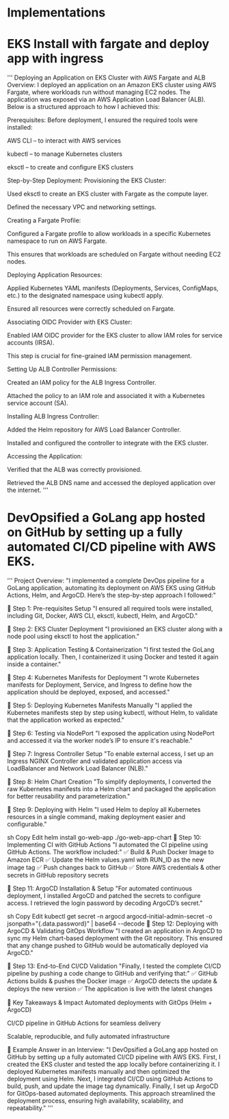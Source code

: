 # Implementations
EKS Install with fargate and deploy app with ingress
====================================================
'''
Deploying an Application on EKS Cluster with AWS Fargate and ALB
Overview:
I deployed an application on an Amazon EKS cluster using AWS Fargate, where workloads run without managing EC2 nodes. The application was exposed via an AWS Application Load Balancer (ALB). Below is a structured approach to how I achieved this:

Prerequisites:
Before deployment, I ensured the required tools were installed:

AWS CLI – to interact with AWS services

kubectl – to manage Kubernetes clusters

eksctl – to create and configure EKS clusters

Step-by-Step Deployment:
Provisioning the EKS Cluster:

Used eksctl to create an EKS cluster with Fargate as the compute layer.

Defined the necessary VPC and networking settings.

Creating a Fargate Profile:

Configured a Fargate profile to allow workloads in a specific Kubernetes namespace to run on AWS Fargate.

This ensures that workloads are scheduled on Fargate without needing EC2 nodes.

Deploying Application Resources:

Applied Kubernetes YAML manifests (Deployments, Services, ConfigMaps, etc.) to the designated namespace using kubectl apply.

Ensured all resources were correctly scheduled on Fargate.

Associating OIDC Provider with EKS Cluster:

Enabled IAM OIDC provider for the EKS cluster to allow IAM roles for service accounts (IRSA).

This step is crucial for fine-grained IAM permission management.

Setting Up ALB Controller Permissions:

Created an IAM policy for the ALB Ingress Controller.

Attached the policy to an IAM role and associated it with a Kubernetes service account (SA).

Installing ALB Ingress Controller:

Added the Helm repository for AWS Load Balancer Controller.

Installed and configured the controller to integrate with the EKS cluster.

Accessing the Application:

Verified that the ALB was correctly provisioned.

Retrieved the ALB DNS name and accessed the deployed application over the internet.
'''

DevOpsified a GoLang app hosted on GitHub by setting up a fully automated CI/CD pipeline with AWS EKS.
===================================================================
'''
Project Overview:
"I implemented a complete DevOps pipeline for a GoLang application, automating its deployment on AWS EKS using GitHub Actions, Helm, and ArgoCD. Here’s the step-by-step approach I followed:"

🔹 Step 1: Pre-requisites Setup
"I ensured all required tools were installed, including Git, Docker, AWS CLI, eksctl, kubectl, Helm, and ArgoCD."

🔹 Step 2: EKS Cluster Deployment
"I provisioned an EKS cluster along with a node pool using eksctl to host the application."

🔹 Step 3: Application Testing & Containerization
"I first tested the GoLang application locally. Then, I containerized it using Docker and tested it again inside a container."

🔹 Step 4: Kubernetes Manifests for Deployment
"I wrote Kubernetes manifests for Deployment, Service, and Ingress to define how the application should be deployed, exposed, and accessed."

🔹 Step 5: Deploying Kubernetes Manifests Manually
"I applied the Kubernetes manifests step by step using kubectl, without Helm, to validate that the application worked as expected."

🔹 Step 6: Testing via NodePort
"I exposed the application using NodePort and accessed it via the worker node’s IP to ensure it's reachable."

🔹 Step 7: Ingress Controller Setup
"To enable external access, I set up an Ingress NGINX Controller and validated application access via LoadBalancer and Network Load Balancer (NLB)."

🔹 Step 8: Helm Chart Creation
"To simplify deployments, I converted the raw Kubernetes manifests into a Helm chart and packaged the application for better reusability and parameterization."

🔹 Step 9: Deploying with Helm
"I used Helm to deploy all Kubernetes resources in a single command, making deployment easier and configurable."

sh
Copy
Edit
helm install go-web-app ./go-web-app-chart
🔹 Step 10: Implementing CI with GitHub Actions
"I automated the CI pipeline using GitHub Actions. The workflow included:"
✅ Build & Push Docker Image to Amazon ECR
✅ Update the Helm values.yaml with RUN_ID as the new image tag
✅ Push changes back to GitHub
✅ Store AWS credentials & other secrets in GitHub repository secrets

🔹 Step 11: ArgoCD Installation & Setup
"For automated continuous deployment, I installed ArgoCD and patched the secrets to configure access. I retrieved the login password by decoding ArgoCD’s secret."

sh
Copy
Edit
kubectl get secret -n argocd argocd-initial-admin-secret -o jsonpath="{.data.password}" | base64 --decode
🔹 Step 12: Deploying with ArgoCD & Validating GitOps Workflow
"I created an application in ArgoCD to sync my Helm chart-based deployment with the Git repository. This ensured that any change pushed to GitHub would be automatically deployed via ArgoCD."

🔹 Step 13: End-to-End CI/CD Validation
"Finally, I tested the complete CI/CD pipeline by pushing a code change to GitHub and verifying that:"
✅ GitHub Actions builds & pushes the Docker image
✅ ArgoCD detects the update & deploys the new version
✅ The application is live with the latest changes

🚀 Key Takeaways & Impact
Automated deployments with GitOps (Helm + ArgoCD)

CI/CD pipeline in GitHub Actions for seamless delivery

Scalable, reproducible, and fully automated infrastructure

🎤 Example Answer in an Interview:
"I DevOpsified a GoLang app hosted on GitHub by setting up a fully automated CI/CD pipeline with AWS EKS. First, I created the EKS cluster and tested the app locally before containerizing it. I deployed Kubernetes manifests manually and then optimized the deployment using Helm. Next, I integrated CI/CD using GitHub Actions to build, push, and update the image tag dynamically. Finally, I set up ArgoCD for GitOps-based automated deployments. This approach streamlined the deployment process, ensuring high availability, scalability, and repeatability."
'''

